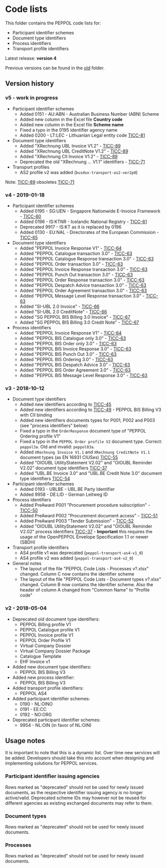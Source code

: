 # Code lists

This folder contains the PEPPOL code lists for:
* Participant identifier schemes
* Document type identifiers
* Process identifiers
* Transport profile identifiers

Latest release: **version 4**

Previous versions can be found in the [old](https://github.com/OpenPEPPOL/documentation/tree/master/Code%20Lists/old) folder.

## Version history

### v5 - work in progress

* Participant identifier schemes
    * Added 0151 - AU:ABN - Australian Business Number (ABN) Scheme
    * Added new column in the Excel file **Country code**
    * Added new column in the Excel file **Scheme name**
    * Fixed a typo in the 0195 identifier agency name
    * Added 0200 - LT:LEC - Lithuanian Legal entity code [TICC-81](https://openpeppol.atlassian.net/browse/TICC-81)
* Document type identifiers
    * Added "XRechnung UBL Invoice V1.2" - [TICC-89](https://openpeppol.atlassian.net/browse/TICC-89)
    * Added "XRechnung UBL CreditNote V1.2" - [TICC-89](https://openpeppol.atlassian.net/browse/TICC-89)
    * Added "XRechnung CII Invoice V1.2" - [TICC-89](https://openpeppol.atlassian.net/browse/TICC-89)
    * Deprecated the old "XRechnung ... V1.1" identifiers - [TICC-71](https://openpeppol.atlassian.net/browse/TICC-71)
* Transport profiles
    * AS2 profile v2 was added (`busdox-transport-as2-ver2p0`)

Note: [TICC-89](https://openpeppol.atlassian.net/browse/TICC-89) obsoletes [TICC-71](https://openpeppol.atlassian.net/browse/TICC-71)

### v4 - 2019-01-18

* Participant identifier schemes
    * Added 0195 - SG:UEN - Singapore Nationwide E-Invoice Framework - [TICC-60](https://openpeppol.atlassian.net/browse/TICC-60)
    * Added 0196 - IS:KTNR - Icelandic National Registry - [TICC-61](https://openpeppol.atlassian.net/browse/TICC-61)
    * Deprecated 9917 - IS:KT as it is replaced by 0196
    * Added 0130 - EU:NAL - Directorates of the European Commission - [TICC-65](https://openpeppol.atlassian.net/browse/TICC-65)
* Document type identifiers
    * Added "PEPPOL Invoice Response V1" - [TICC-64](https://openpeppol.atlassian.net/browse/TICC-64)
    * Added "PEPPOL Catalogue transaction 3.0" - [TICC-63](https://openpeppol.atlassian.net/browse/TICC-63)
    * Added "PEPPOL Catalogue Response transaction 3.0" - [TICC-63](https://openpeppol.atlassian.net/browse/TICC-63)
    * Added "PEPPOL Order transaction 3.0" - [TICC-63](https://openpeppol.atlassian.net/browse/TICC-63)
    * Added "PEPPOL Invoice Response transaction 3.0" - [TICC-63](https://openpeppol.atlassian.net/browse/TICC-63)
    * Added "PEPPOL Punch Out transaction 3.0" - [TICC-63](https://openpeppol.atlassian.net/browse/TICC-63)
    * Added "PEPPOL Order Response transaction 3.0" - [TICC-63](https://openpeppol.atlassian.net/browse/TICC-63)
    * Added "PEPPOL Despatch Advice transaction 3.0" - [TICC-63](https://openpeppol.atlassian.net/browse/TICC-63)
    * Added "PEPPOL Order Agreement transaction 3.0" - [TICC-63](https://openpeppol.atlassian.net/browse/TICC-63)
    * Added "PEPPOL Message Level Response transaction 3.0" - [TICC-63](https://openpeppol.atlassian.net/browse/TICC-63)
    * Added "SI-UBL 2.0 Invoice" - [TICC-66](https://openpeppol.atlassian.net/browse/TICC-66)
    * Added "SI-UBL 2.0 CreditNote" - [TICC-66](https://openpeppol.atlassian.net/browse/TICC-66)
    * Added "SG PEPPOL BIS Billing 3.0 Invoice" - [TICC-67](https://openpeppol.atlassian.net/browse/TICC-67)
    * Added "SG PEPPOL BIS Billing 3.0 Credit Note" - [TICC-67](https://openpeppol.atlassian.net/browse/TICC-67)
* Process identifiers
    * Added "PEPPOL Invoice Response V1" - [TICC-64](https://openpeppol.atlassian.net/browse/TICC-64)
    * Added "PEPPOL BIS Catalogue only 3.0" - [TICC-63](https://openpeppol.atlassian.net/browse/TICC-63)
    * Added "PEPPOL BIS Order only 3.0" - [TICC-63](https://openpeppol.atlassian.net/browse/TICC-63)
    * Added "PEPPOL BIS Invoice Response 3.0" - [TICC-63](https://openpeppol.atlassian.net/browse/TICC-63)
    * Added "PEPPOL BIS Punch Out 3.0" - [TICC-63](https://openpeppol.atlassian.net/browse/TICC-63)
    * Added "PEPPOL BIS Ordering 3.0" - [TICC-63](https://openpeppol.atlassian.net/browse/TICC-63)
    * Added "PEPPOL BIS Despatch Advice 3.0" - [TICC-63](https://openpeppol.atlassian.net/browse/TICC-63)
    * Added "PEPPOL BIS Order Agreement 3.0" - [TICC-63](https://openpeppol.atlassian.net/browse/TICC-63)
    * Added "PEPPOL BIS Message Level Response 3.0" - [TICC-63](https://openpeppol.atlassian.net/browse/TICC-63)
    
### v3 - 2018-10-12

* Document type identifiers
    * Added new identifiers according to [TICC-45](https://openpeppol.atlassian.net/browse/TICC-45)
    * Added new identifiers according to [TICC-49](https://openpeppol.atlassian.net/browse/TICC-49) - PEPPOL BIS Billing V3 with CII binding
    * Added new identifiers documents types for P001, P002 and P003 (see "process identifiers" below)
    * Fixed a typo in the `OrderResponse` document type of "PEPPOL Ordering profile V1"
    * Fixed a typo in the `PEPPOL Order profile V2` document type. Correct: `peppol3a`. Old and invalid: `peppol03a`. 
    * Added `XRechnung Invoice V1.1` and `XRechnung CreditNote V1.1` document types (as EN 16931 CIUSes) [TICC-55](https://openpeppol.atlassian.net/browse/TICC-55) 
    * Added "OIOUBL UtilityStatement V2.02" and "OIOUBL Reminder V2.02" document type identifiers [TICC-37](https://openpeppol.atlassian.net/browse/TICC-37)
    * Added "UBL.BE Invoice 3.0" and "UBL.BE Credit Note 3.0" document type identifiers [TICC-54](https://openpeppol.atlassian.net/browse/TICC-54)
* Participant identifier schemes
    * Added 0193 - UBLBE - UBL.BE Party Identifier
    * Added 9958 - DE:LID - German Leitweg ID
* Process identifiers
    * Added PreAward P001 "Procurement procedure subscription" - [TICC-50](https://openpeppol.atlassian.net/browse/TICC-50)
    * Added PreAward P002 "Procurement document access" - [TICC-51](https://openpeppol.atlassian.net/browse/TICC-51)
    * Added PreAward P003 "Tender Submission" - [TICC-52](https://openpeppol.atlassian.net/browse/TICC-52)
    * Added "OIOUBL UtilityStatement V2.02" and "OIOUBL Reminder V2.02" process identifiers [TICC-37](https://openpeppol.atlassian.net/browse/TICC-37) - **Important** this requires the usage of the OpenPEPPOL Envelope Specification 1.1 or newer (SBDH)
* Transport profile identifiers
    * AS4 profile v1 was deprecated (`peppol-transport-as4-v1_0`)
    * AS4 profile v2 was added (`peppol-transport-as4-v2_0`)
* General notes
    * The layout of the file "PEPPOL Code Lists - Processes v?.xlsx" changed. Column C now contains the identifier scheme
    * The layout of the file "PEPPOL Code Lists - Document types v?.xlsx" changed. Column B now contains the identifier scheme. Also the header of column A changed from "Common Name" to "Profile code"      

### v2 - 2018-05-04

* Deprecated old document type identifiers:
    * PEPPOL Billing profile V1
    * PEPPOL Catalogue profile V1
    * PEPPOL Invoice profile V1
    * PEPPOL Order Profile V1
    * Virtual Company Dossier
    * Virtual Company Dossier Package
    * Catalogue Template
    * EHF Invoice v1
* Added new document type identifiers:
    * PEPPOL BIS Billing V3
* Added new process identifier:
    * PEPPOL BIS Billing V3
* Added transport profile identifiers:
    * PEPPOL AS4
* Added participant identifier schemes:
    * 0190 - NL:OINO
    * 0191 - EE:CC
    * 0192 - NO:ORG
* Deprecated participant identifier schemes:
    * 9954 - NL:OIN (in favor of NL:OIN)

## Usage notes

It is important to note that this is a dynamic list. Over time new services will be added. Developers should take this into account when designing and implementing solutions for PEPPOL services.

### Participant identifier issuing agencies

Rows marked as "deprecated" should not be used for newly issued documents, as the respective identifier issuing agency is no longer active/valid. Deprecated scheme IDs may however not be reused for different agencies as existing exchanged documents may refer to them.

### Document types

Rows marked as "deprecated" should not be used for newly issued documents.

### Processes

Rows marked as "deprecated" should not be used for newly issued documents.
